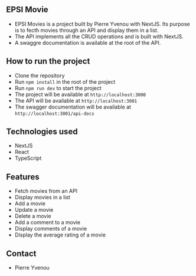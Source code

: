 ## EPSI Movie
- EPSI Movies is a project built by Pierre Yvenou with NextJS. Its purpose is to fecth movies through an API and display them in a list.
- The API implements all the CRUD operations and is built with NextJS.
- A swaggre documentation is available at the root of the API.

## How to run the project
- Clone the repository
- Run `npm install` in the root of the project
- Run `npm run dev` to start the project
- The project will be available at `http://localhost:3000`
- The API will be available at `http://localhost:3001`
- The swagger documentation will be available at `http://localhost:3001/api-docs`

## Technologies used
- NextJS
- React
- TypeScript

## Features
- Fetch movies from an API
- Display movies in a list
- Add a movie
- Update a movie
- Delete a movie
- Add a comment to a movie
- Display comments of a movie
- Display the average rating of a movie

## Contact
- Pierre Yvenou